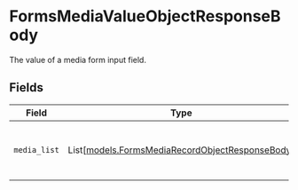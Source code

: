 # FormsMediaValueObjectResponseBody

The value of a media form input field.


## Fields

| Field                                                                                              | Type                                                                                               | Required                                                                                           | Description                                                                                        |
| -------------------------------------------------------------------------------------------------- | -------------------------------------------------------------------------------------------------- | -------------------------------------------------------------------------------------------------- | -------------------------------------------------------------------------------------------------- |
| `media_list`                                                                                       | List[[models.FormsMediaRecordObjectResponseBody](../models/formsmediarecordobjectresponsebody.md)] | :heavy_check_mark:                                                                                 | List of forms media record objects.                                                                |